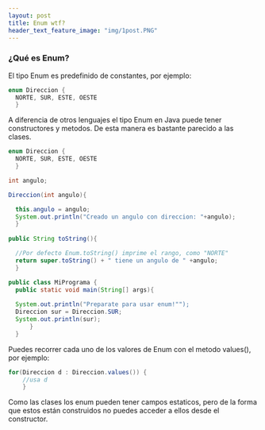 ```yaml
---
layout: post
title: Enum wtf?
header_text_feature_image: "img/1post.PNG"
---
```


### ¿Qué es Enum?

El tipo Enum es predefinido de constantes, por ejemplo:

  
```java
enum Direccion {
  NORTE, SUR, ESTE, OESTE
  }
```

A diferencia de otros lenguajes el tipo Enum en Java puede tener constructores y metodos. De esta manera es bastante parecido a las clases.

  
```java
enum Direccion {
  NORTE, SUR, ESTE, OESTE
  }

int angulo;

Direccion(int angulo){

  this.angulo = angulo;
  System.out.println("Creado un angulo con direccion: "+angulo);
  }
  
public String toString(){

  //Por defecto Enum.toString() imprime el rango, como "NORTE"
  return super.toString() + " tiene un angulo de " +angulo;
  }

public class MiPrograma {
  public static void main(String[] args){
  
  System.out.println("Preparate para usar enum!"");
  Direccion sur = Direccion.SUR;
  System.out.println(sur);
      }
  }
```

Puedes recorrer cada uno de los valores de Enum con el metodo values(), por ejemplo:

```java
for(Direccion d : Direccion.values()) {
    //usa d
    }
```
Como las clases los enum pueden tener campos estaticos, pero de la forma que estos están construidos no puedes acceder a ellos desde el constructor.
